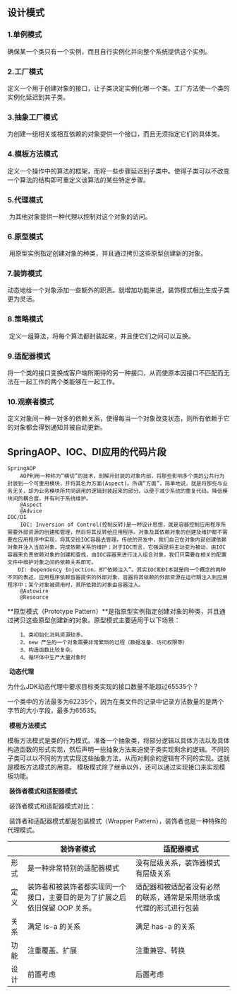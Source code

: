 ## 设计模式

### 1.单例模式

​	确保某一个类只有一个实例，而且自行实例化并向整个系统提供这个实例。 

### 2.工厂模式

​	定义一个用于创建对象的接口，让子类决定实例化哪一个类。工厂方法使一个类的实例化延迟到其子类。 

### 3.抽象工厂模式

​	为创建一组相关或相互依赖的对象提供一个接口，而且无须指定它们的具体类。 

### 4.模板方法模式

​	定义一个操作中的算法的框架，而将一些步骤延迟到子类中。使得子类可以不改变一个算法的结构即可重定义该算法的某些特定步骤。 

### 5.代理模式

​	为其他对象提供一种代理以控制对这个对象的访问。 

### 6.原型模式

​	用原型实例指定创建对象的种类，并且通过拷贝这些原型创建新的对象。 

### 7.装饰模式

​	动态地给一个对象添加一些额外的职责。就增加功能来说，装饰模式相比生成子类更为灵活。 

### 8.策略模式

​	定义一组算法，将每个算法都封装起来，并且使它们之间可以互换。 

### 9.适配器模式

​	将一个类的接口变换成客户端所期待的另一种接口，从而使原本因接口不匹配而无法在一起工作的两个类能够在一起工作。 

### 10.观察者模式

​	定义对象间一种一对多的依赖关系，使得每当一个对象改变状态，则所有依赖于它的对象都会得到通知并被自动更新。 

## SpringAOP、IOC、DI应用的代码片段

```
SpringAOP
	AOP利用一种称为“横切”的技术，剖解开封装的对象内部，将那些影响多个类的公共行为封装到一个可重用模块，并将其名为方面(Aspect)。所谓“方面”，简单地说，就是将那些与业务无关，却为业务模块所共同调用的逻辑封装起来的部分。以便于减少系统的重复代码，降低模块间的耦合度，并有利于系统维护。
	@Aspect
	@Advice
IOC/DI
	IOC: Inversion of Control(控制反转)是一种设计思想，就是容器控制应用程序所需要外部资源的创建和管理，然后将其反转给应用程序。对象及其依赖对象的创建及维护都不需要在应用程序中实现，将其交给IOC容器去管理。传统的开发中，我们自己在对象内部创建依赖对象并注入当前对象，完成依赖关系的维护；对于IOC而言，它强调是将主动变为被动，由IOC容器来负责依赖对象的创建和查找，由IOC容器来进行注入组合对象，我们只需要在相关的配置文件中维护对象之间的依赖关系即可。
　　DI: Dependency Injection，即“依赖注入”。其实IOC和DI本就是同一个概念的两种不同的表述，应用程序依赖容器提供的外部对象，容器将其依赖的外部资源在运行期注入到应用程序中；某个对象被调用时，其所依赖的对象由容器注入。
	@Autowire
	@Resource
```

**原型模式（Prototype Pattern）**是指原型实例指定创建对象的种类，并且通过拷贝这些原型创建新的对象。原型模式主要适用于以下场景：

    	1、类初始化消耗资源较多。
    	2、new 产生的一个对象需要非常繁琐的过程（数据准备、访问权限等）
    	3、构造函数比较复杂。
    	4、循环体中生产大量对象时

​	**动态代理**

为什么JDK动态代理中要求目标类实现的接口数量不能超过65535个？

​		一个类中的方法最多为62235个，因为在类文件的记录中记录方法数量的是两个字节的大小字段，最多为65535。

​	**模板方法模式**

​	模板方法模式是类的行为模式。准备一个抽象类，将部分逻辑以具体方法以及具体构造函数的形式实现，然后声明一些抽象方法来迫使子类实现剩余的逻辑。不同的子类可以以不同的方式实现这些抽象方法，从而对剩余的逻辑有不同的实现。这就是模板方法模式的用意。 模板模式除了继承以外，还可以通过实现接口来实现模板功能。

​	**装饰者模式和适配器模式**

​	装饰者模式和适配器模式对比：

​	装饰者和适配器模式都是包装模式（Wrapper Pattern），装饰者也是一种特殊的代理模式。

|      | 装饰者模式                                                   | 适配器模式                                                   |
| ---- | ------------------------------------------------------------ | ------------------------------------------------------------ |
| 形式 | 是一种非常特别的适配器模式                                   | 没有层级关系，装饰器模式有层级关系                           |
| 定义 | 装饰者和被装饰者都实现同一个接口，主要目的是为了扩展之后依旧保留 OOP 关系。 | 适配器和被适配者没有必然的联系，通常是采用继承或代理的形式进行包装 |
| 关系 | 满足 is-a 的关系                                             | 满足 has-a 的关系                                            |
| 功能 | 注重覆盖、扩展                                               | 注重兼容、转换                                               |
| 设计 | 前置考虑                                                     | 后置考虑                                                     |

